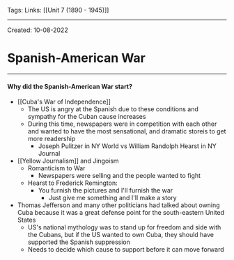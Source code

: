 Tags:
Links: [[Unit 7 (1890 - 1945)]]

---
Created: 10-08-2022
# Spanish-American War
---

#### Why did the Spanish-American War start?
- [[Cuba's War of Independence]]
	- The US is angry at the Spanish due to these conditions and sympathy for the Cuban cause increases
	- During this time, newspapers were in competition with each other and wanted to have the most sensational, and dramatic storeis to get more readership
		- Joseph Pulitzer in NY World vs William Randolph Hearst in NY Journal
- [[Yellow Journalism]] and Jingoism
  - Romanticism to War
    - Newspapers were selling and the people wanted to fight
  - Hearst to Frederick Remington:
    - You furnish the pictures and I'll furnish the war
      - Just give me something and I'll make a story
- Thomas Jefferson and many other politicians had talked about owning Cuba because it was a great defense point for the south-eastern United States
	- US's national mythology was to stand up for freedom and side with the Cubans, but if the US wanted to own Cuba, they should have supported the Spanish suppression
	- Needs to decide which cause to support before it can move forward